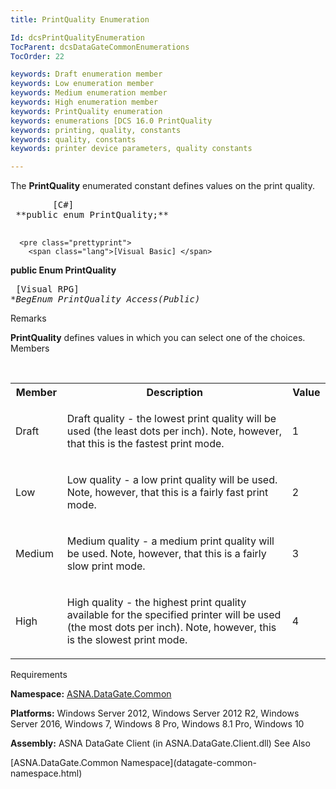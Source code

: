 ```yaml
---
title: PrintQuality Enumeration

Id: dcsPrintQualityEnumeration
TocParent: dcsDataGateCommonEnumerations
TocOrder: 22

keywords: Draft enumeration member
keywords: Low enumeration member
keywords: Medium enumeration member
keywords: High enumeration member
keywords: PrintQuality enumeration
keywords: enumerations [DCS 16.0 PrintQuality
keywords: printing, quality, constants
keywords: quality, constants
keywords: printer device parameters, quality constants

---
```


The **PrintQuality** enumerated constant defines values on the print quality.
<pre class="prettyprint">
        <span class="lang">[C#]</span>
 **public enum PrintQuality;** 
      </pre>
      <pre class="prettyprint">
        <span class="lang">[Visual Basic] </span>
 **public Enum PrintQuality** 
      </pre>
      <pre class="prettyprint">
        <span class="lang">[Visual RPG]</span>
 **BegEnum PrintQuality Access(*Public)** 
      </pre>

Remarks

**PrintQuality** defines values in which you can select one of the choices. 
Members

<br />

<table class="dtTABLE" id="Table3" cellspacing="0">
          <col align="middles" span="1" width="15%" style="FONT-WEIGHT: bold" />
          <col span="1" width="70%" />
          <col align="middles" span="1" width="10%" />
          <tr>
            <th colspan="1" rowspan="1">
							Member</th>
            <th colspan="1" rowspan="1">
							Description</th>
            <th colspan="1" rowspan="1">
							Value</th>
          </tr>
          <tr>
            <td colspan="1" rowspan="1">

Draft
</td>
            <td colspan="1" rowspan="1">

Draft quality - the lowest print quality will be used (the least dots per inch). Note, however, that this is the fastest print mode.
</td>
            <td colspan="1" rowspan="1">

1
</td>
          </tr>
          <tr>
            <td colspan="1" rowspan="1">

Low
</td>
            <td colspan="1" rowspan="1">

Low quality - a low print quality will be used. Note, however, that this is a fairly fast print mode.
</td>
            <td colspan="1" rowspan="1">

2
</td>
          </tr>
          <tr>
            <td colspan="1" rowspan="1">

Medium
</td>
            <td colspan="1" rowspan="1">

Medium quality - a medium print quality will be used. Note, however, that this is a fairly slow print mode.
</td>
            <td colspan="1" rowspan="1">

3
</td>
          </tr>
          <tr>
            <td colspan="1" rowspan="1">

High
</td>
            <td colspan="1" rowspan="1">

High quality - the highest print quality available for the specified printer will be used (the most dots per inch). Note, however, this is the slowest print mode.
</td>
            <td colspan="1" rowspan="1">

4
</td>
          </tr>
</table>

Requirements

**Namespace:** [ASNA.DataGate.Common](datagate-common-namespace.html) 

**Platforms:** Windows Server 2012, Windows Server 2012 R2, Windows Server 2016, Windows 7, Windows 8 Pro, Windows 8.1 Pro, Windows 10

**Assembly:** ASNA DataGate Client (in ASNA.DataGate.Client.dll)
See Also

<dl />
      [ASNA.DataGate.Common Namespace](datagate-common-namespace.html)

